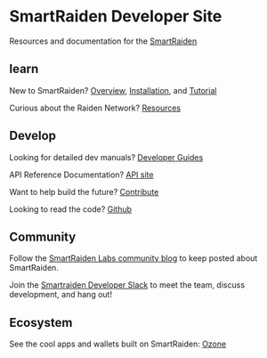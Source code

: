 # SmartRaiden Developer Site
Resources and documentation for the [SmartRaiden](https://github.com/SmartMeshFoundation/SmartRaiden)
## learn
New to SmartRaiden?  [Overview](),  [Installation](https://github.com/SmartMeshFoundation/SmartRaiden/blob/master/docs/installation_guide.md), and  [Tutorial](https://github.com/SmartMeshFoundation/SmartRaiden/blob/master/docs/api_walkthrough.md)

Curious about the Raiden Network?  [Resources]()
## Develop
Looking for detailed dev manuals?  [Developer Guides](https://github.com/SmartMeshFoundation/SmartRaiden/blob/master/docs/spec.md)

API Reference Documentation?  [API site](https://github.com/SmartMeshFoundation/SmartRaiden/blob/master/docs/rest_api.md)

Want to help build the future?  [Contribute]()

Looking to read the code?  [Github](https://github.com/SmartMeshFoundation/SmartRaiden)
##  Community
Follow the  [SmartRaiden Labs community blog]()  to keep posted about SmartRaiden.

Join the  [Smartraiden Developer Slack]()  to meet the team, discuss development, and hang out!
## Ecosystem
See the cool apps and wallets built on SmartRaiden: [Ozone](https://smartmesh.io/ozone/)
